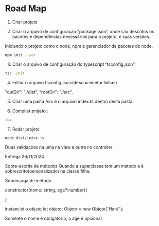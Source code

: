 # Road Map

1. Criar projeto

2.  Criar o arquivo de configuração “package.json”, onde são descritos
os pacotes e dependências necessários para o projeto, e suas versões.

Iniciando o projeto  como o node, npm é gerenciador de pacotes do node.

```bash
npm init --yes
```
3.  Criar o arquivo de configuração do typescript “tsconfig.json”:

```bash
tsc -init
```

4. Editar o arquivo tsconfig.json:(descomenetar linhas)

"outDir": "./dist",
"rootDir": "./src",

5. Criar uma pasta /src e o arquivo index.ts dentro desta pasta:

6. Compilar projeto :

```bash
tsc
```
7. Rodar projeto 

```bash
node dist/index.js
```



Duas validações na uma na  view e outra  no controller 


Entrega 26/11/2024

Sobre-escrita de métodos
    Quando a superclasse tem um método e é sobrescrito(personalizado) na classe filha.

Sobrecarga de método

constructor(nome: string, age?:number){

}

instanciei o objeto
let objeto: Objeto = new Objeto("Harã");

Somente o nome é obrigatório, o age é opcional
